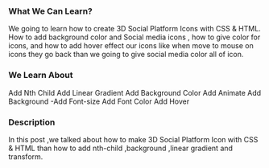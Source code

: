### What We Can Learn?
We going to learn how to create 3D Social Platform Icons with CSS & HTML. How to add background color
and Social media icons , how to give color for icons, and how to add hover effect our icons like when move to mouse
on icons they go back than we going to give social media color all of icon.

### We Learn About
Add Nth Child
Add Linear Gradient
Add Background Color
Add Animate
Add Background
-Add Font-size
Add Font Color
Add Hover
### Description
In this post ,we talked about how to make 3D Social Platform Icon with CSS & HTML than how to 
add nth-child ,background ,linear gradient and transform.
